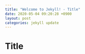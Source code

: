 ```yaml
---
title: "Welcome to Jekyll! - Title"
date: 2020-05-04 09:20:28 +0900
layout: post
categories: jekyll update
---
```


# Title
